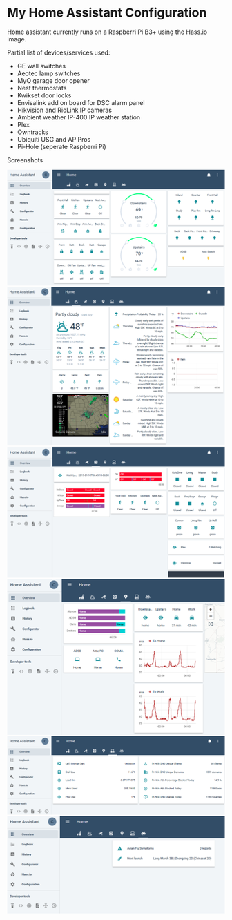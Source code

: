 # My Home Assistant Configuration 

Home assistant currently runs on a Raspberri Pi B3+ using the Hass.io image.

Partial list of devices/services used:
* GE wall switches
* Aeotec lamp switches
* MyQ garage door opener
* Nest thermostats
* Kwikset door locks
* Envisalink add on board for DSC alarm panel
* Hikvision and RioLink IP cameras
* Ambient weather IP-400 IP weather station
* Plex
* Owntracks
* Ubiquiti USG and AP Pros
* Pi-Hole (seperate Raspberri Pi)
 



Screenshots

![Main](images/main-HomeAssistant.png?raw=true)
![Weather](images/weather-HomeAssistant.png?raw=true)
![Weather](images/sensors-HomeAssistant.png?raw=true)
![Weather](images/location-HomeAssistant.png?raw=true)
![Weather](images/system-HomeAssistant.png?raw=true)
![Weather](images/misc-HomeAssistant.png?raw=true)
